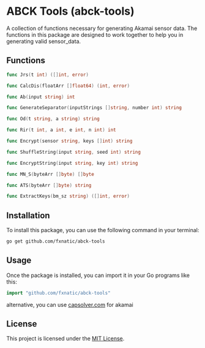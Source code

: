 # ABCK Tools (abck-tools)

A collection of functions necessary for generating Akamai sensor data. The functions in this package are designed to work together to help you in generating valid sensor_data.

## Functions

```go
func Jrs(t int) ([]int, error)

func CalcDis(floatArr []float64) (int, error)

func Ab(input string) int

func GenerateSeparator(inputStrings []string, number int) string

func Od(t string, a string) string

func Rir(t int, a int, e int, n int) int

func Encrypt(sensor string, keys []int) string

func ShuffleString(input string, seed int) string

func EncryptString(input string, key int) string

func MN_S(byteArr []byte) []byte

func ATS(byteArr []byte) string

func ExtractKeys(bm_sz string) ([]int, error)
```

## Installation 

To install this package, you can use the following command in your terminal:

```bash
go get github.com/fxnatic/abck-tools
```

## Usage 

Once the package is installed, you can import it in your Go programs like this:

```go
import "github.com/fxnatic/abck-tools"
```

alternative, you can use [capsolver.com](https://www.capsolver.com/) for akamai

## License

This project is licensed under the [MIT License](/LICENSE).
